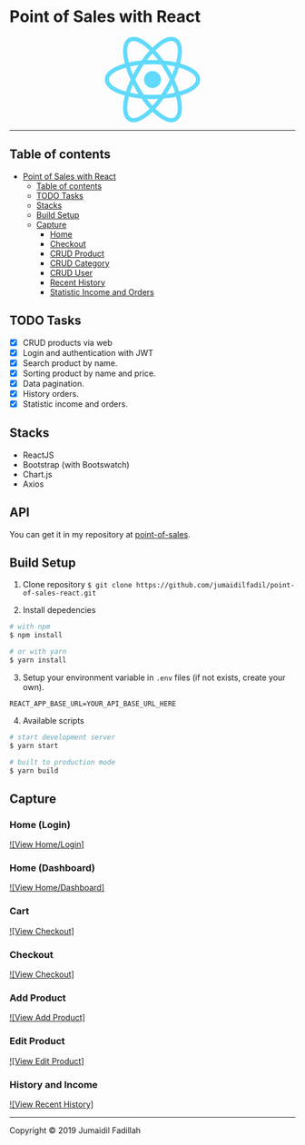 # Point of Sales with React

<p align="center">
  <a href="https://reactjs.org/">
    <img title="React" src="data:image/svg+xml;base64,PHN2ZyB4bWxucz0iaHR0cDovL3d3dy53My5vcmcvMjAwMC9zdmciIHZpZXdCb3g9Ii0xMS41IC0xMC4yMzE3NCAyMyAyMC40NjM0OCI+CiAgPHRpdGxlPlJlYWN0IExvZ288L3RpdGxlPgogIDxjaXJjbGUgY3g9IjAiIGN5PSIwIiByPSIyLjA1IiBmaWxsPSIjNjFkYWZiIi8+CiAgPGcgc3Ryb2tlPSIjNjFkYWZiIiBzdHJva2Utd2lkdGg9IjEiIGZpbGw9Im5vbmUiPgogICAgPGVsbGlwc2Ugcng9IjExIiByeT0iNC4yIi8+CiAgICA8ZWxsaXBzZSByeD0iMTEiIHJ5PSI0LjIiIHRyYW5zZm9ybT0icm90YXRlKDYwKSIvPgogICAgPGVsbGlwc2Ugcng9IjExIiByeT0iNC4yIiB0cmFuc2Zvcm09InJvdGF0ZSgxMjApIi8+CiAgPC9nPgo8L3N2Zz4K" height="150" />
  </a>
</p>

---

## Table of contents

- [Point of Sales with React](#point-of-sales-with-react)
  - [Table of contents](#table-of-contents)
  - [TODO Tasks](#todo-tasks)
  - [Stacks](#stacks)
  - [Build Setup](#build-setup)
  - [Capture](#capture)
    - [Home](#home)
    - [Checkout](#checkout)
    - [CRUD Product](#crud-product)
    - [CRUD Category](#crud-category)
    - [CRUD User](#crud-user)
    - [Recent History](#recent-history)
    - [Statistic Income and Orders](#statistic-income-and-orders)

## TODO Tasks

- [x] CRUD products via web
- [x] Login and authentication with JWT
- [x] Search product by name.
- [x] Sorting product by name and price.
- [x] Data pagination.
- [x] History orders.
- [x] Statistic income and orders.

## Stacks

- ReactJS
- Bootstrap (with Bootswatch)
- Chart.js
- Axios

## API

You can get it in my repository at [point-of-sales](https://github.com/jumaidilfadil/point-of-sales).

## Build Setup

1. Clone repository
   `$ git clone https://github.com/jumaidilfadil/point-of-sales-react.git`

2. Install depedencies

```bash
# with npm
$ npm install

# or with yarn
$ yarn install
```

3. Setup your environment variable in `.env` files (if not exists, create your own).

```env
REACT_APP_BASE_URL=YOUR_API_BASE_URL_HERE

```

4. Available scripts

```bash
# start development server
$ yarn start

# built to production mode
$ yarn build
```

## Capture

### Home (Login)

[![View Home/Login]]()

### Home (Dashboard)

[![View Home/Dashboard]]()

### Cart

[![View Checkout]]()

### Checkout

[![View Checkout]]()

### Add Product

[![View Add Product]]()

### Edit Product

[![View Edit Product]]()

### History and Income

[![View Recent History]]()

---

Copyright © 2019 Jumaidil Fadillah

